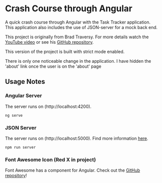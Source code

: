 # Crash Course through Angular

A quick crash course through Angular with the Task Tracker application. This application also includes the use of JSON-server for a mock back end.

This project is originally from Brad Traversy. For more details watch the [YouTube video](https://www.youtube.com/watch?v=3dHNOWTI7H8&list=WL&index=7) or see his [GitHub repository](https://github.com/bradtraversy/angular-crash-2021).


This version of the project is built with strict mode enabled. 

There is only one noticeable change in the application. I have hidden the 'about' link once the user is on the 'about' page

## Usage Notes

### Angular Server

The server runs on (http://localhost:4200).

```
ng serve
```

### JSON Server

The server runs on (http://localhost:5000). Find more information [here](https://www.npmjs.com/package/json-server).

```
npm run server
```

### Font Awesome Icon (Red X in project)

Font Awesome has a component for Angular. Check out the [GitHub repository](https://github.com/FortAwesome/angular-fontawesome)!
